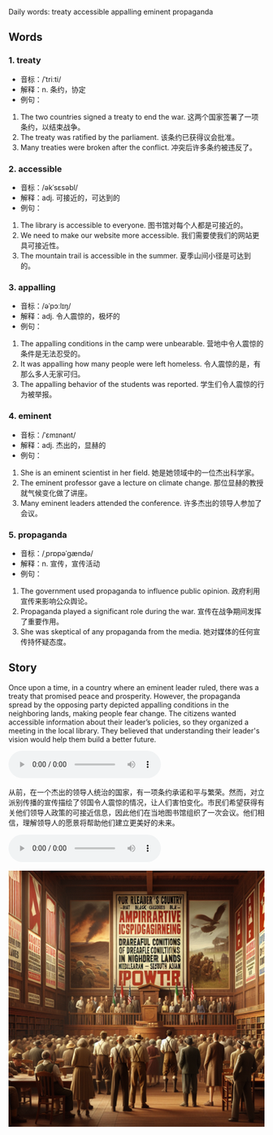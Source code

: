 Daily words: treaty accessible appalling eminent propaganda

## Words
### 1. treaty
- 音标：/ˈtriːti/ <span style="cursor: pointer;" onclick="document.getElementById('audio-player-1').play()"><i class="fas fa-volume-up"></i></span>
<audio id="audio-player-1" src="audios/words/treaty.mp3" style="display:none;"></audio>
- 解释：n. 条约，协定
- 例句：
1. The two countries signed a treaty to end the war. 
这两个国家签署了一项条约，以结束战争。
2. The treaty was ratified by the parliament. 
该条约已获得议会批准。
3. Many treaties were broken after the conflict. 
冲突后许多条约被违反了。

### 2. accessible
- 音标：/əkˈsɛsəbl/ <span style="cursor: pointer;" onclick="document.getElementById('audio-player-2').play()"><i class="fas fa-volume-up"></i></span>
<audio id="audio-player-2" src="audios/words/accessible.mp3" style="display:none;"></audio>
- 解释：adj. 可接近的，可达到的
- 例句：
1. The library is accessible to everyone. 
图书馆对每个人都是可接近的。
2. We need to make our website more accessible. 
我们需要使我们的网站更具可接近性。
3. The mountain trail is accessible in the summer. 
夏季山间小径是可达到的。

### 3. appalling
- 音标：/əˈpɔːlɪŋ/ <span style="cursor: pointer;" onclick="document.getElementById('audio-player-3').play()"><i class="fas fa-volume-up"></i></span>
<audio id="audio-player-3" src="audios/words/appalling.mp3" style="display:none;"></audio>
- 解释：adj. 令人震惊的，极坏的
- 例句：
1. The appalling conditions in the camp were unbearable. 
营地中令人震惊的条件是无法忍受的。
2. It was appalling how many people were left homeless. 
令人震惊的是，有那么多人无家可归。
3. The appalling behavior of the students was reported. 
学生们令人震惊的行为被举报。

### 4. eminent
- 音标：/ˈɛmɪnənt/ <span style="cursor: pointer;" onclick="document.getElementById('audio-player-4').play()"><i class="fas fa-volume-up"></i></span>
<audio id="audio-player-4" src="audios/words/eminent.mp3" style="display:none;"></audio>
- 解释：adj. 杰出的，显赫的
- 例句：
1. She is an eminent scientist in her field. 
她是她领域中的一位杰出科学家。
2. The eminent professor gave a lecture on climate change. 
那位显赫的教授就气候变化做了讲座。
3. Many eminent leaders attended the conference. 
许多杰出的领导人参加了会议。

### 5. propaganda
- 音标：/ˌprɒpəˈɡændə/ <span style="cursor: pointer;" onclick="document.getElementById('audio-player-5').play()"><i class="fas fa-volume-up"></i></span>
<audio id="audio-player-5" src="audios/words/propaganda.mp3" style="display:none;"></audio>
- 解释：n. 宣传，宣传活动
- 例句：
1. The government used propaganda to influence public opinion. 
政府利用宣传来影响公众舆论。
2. Propaganda played a significant role during the war. 
宣传在战争期间发挥了重要作用。
3. She was skeptical of any propaganda from the media. 
她对媒体的任何宣传持怀疑态度。

## Story
Once upon a time, in a country where an eminent leader ruled, there was a treaty that promised peace and prosperity. However, the propaganda spread by the opposing party depicted appalling conditions in the neighboring lands, making people fear change. The citizens wanted accessible information about their leader’s policies, so they organized a meeting in the local library. They believed that understanding their leader's vision would help them build a better future.

<audio controls>
  <source src="https://files.dwong.top/2024-09-20-english.mp3" type="audio/mpeg">
  你的浏览器不支持音频元素。
</audio>
  

从前，在一个杰出的领导人统治的国家，有一项条约承诺和平与繁荣。然而，对立派别传播的宣传描绘了邻国令人震惊的情况，让人们害怕变化。市民们希望获得有关他们领导人政策的可接近信息，因此他们在当地图书馆组织了一次会议。他们相信，理解领导人的愿景将帮助他们建立更美好的未来。

<audio controls>
  <source src="https://files.dwong.top/2024-09-20-chinese.mp3" type="audio/mpeg">
  你的浏览器不支持音频元素。
</audio>
  

![story](./images/2024-09-20.png)

